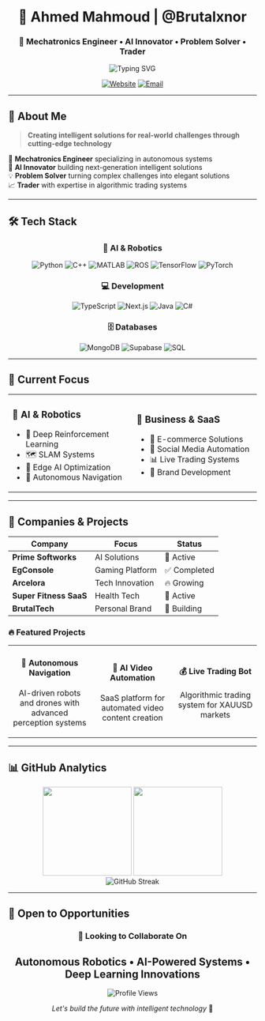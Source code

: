 <div align="center">
  
# 👋 Ahmed Mahmoud | @Brutalxnor
### 🤖 Mechatronics Engineer • AI Innovator • Problem Solver • Trader

<img src="https://readme-typing-svg.herokuapp.com?font=Fira+Code&pause=1000&color=00D9FF&center=true&vCenter=true&width=435&lines=Mechatronics+%26+AI+Engineer;Autonomous+Robotics+Expert;Full-Stack+Developer;SaaS+Entrepreneur" alt="Typing SVG" />

[![Website](https://img.shields.io/badge/-Website-FF6B6B?style=for-the-badge&logo=safari&logoColor=white)](https://primesoftworks.com)
[![Email](https://img.shields.io/badge/-Email-D14836?style=for-the-badge&logo=gmail&logoColor=white)](mailto:ahmedmahmoud.au5@gmail.com)

</div>

---

## 🎯 About Me

> **Creating intelligent solutions for real-world challenges through cutting-edge technology**

🔬 **Mechatronics Engineer** specializing in autonomous systems  
🤖 **AI Innovator** building next-generation intelligent solutions  
💡 **Problem Solver** turning complex challenges into elegant solutions  
📈 **Trader** with expertise in algorithmic trading systems  

---

## 🛠️ Tech Stack

<div align="center">

### 🤖 AI & Robotics
![Python](https://img.shields.io/badge/Python-3776AB?style=for-the-badge&logo=python&logoColor=white)
![C++](https://img.shields.io/badge/C++-00599C?style=for-the-badge&logo=cplusplus&logoColor=white)
![MATLAB](https://img.shields.io/badge/MATLAB-FF6600?style=for-the-badge&logo=matlab&logoColor=white)
![ROS](https://img.shields.io/badge/ROS-22314E?style=for-the-badge&logo=ros&logoColor=white)
![TensorFlow](https://img.shields.io/badge/TensorFlow-FF6F00?style=for-the-badge&logo=tensorflow&logoColor=white)
![PyTorch](https://img.shields.io/badge/PyTorch-EE4C2C?style=for-the-badge&logo=pytorch&logoColor=white)

### 💻 Development
![TypeScript](https://img.shields.io/badge/TypeScript-007ACC?style=for-the-badge&logo=typescript&logoColor=white)
![Next.js](https://img.shields.io/badge/Next.js-000000?style=for-the-badge&logo=nextdotjs&logoColor=white)
![Java](https://img.shields.io/badge/Java-ED8B00?style=for-the-badge&logo=java&logoColor=white)
![C#](https://img.shields.io/badge/C%23-239120?style=for-the-badge&logo=csharp&logoColor=white)

### 🗄️ Databases
![MongoDB](https://img.shields.io/badge/MongoDB-4EA94B?style=for-the-badge&logo=mongodb&logoColor=white)
![Supabase](https://img.shields.io/badge/Supabase-181818?style=for-the-badge&logo=supabase&logoColor=white)
![SQL](https://img.shields.io/badge/SQL-4479A1?style=for-the-badge&logo=mysql&logoColor=white)

</div>

---

## 🚀 Current Focus

<table>
<tr>
<td width="50%">

### 🎯 **AI & Robotics**
- 🧠 Deep Reinforcement Learning
- 🗺️ SLAM Systems
- 🔧 Edge AI Optimization
- 🤖 Autonomous Navigation

</td>
<td width="50%">

### 💼 **Business & SaaS**
- 🛒 E-commerce Solutions
- 📱 Social Media Automation
- 📊 Live Trading Systems
- 🎨 Brand Development

</td>
</tr>
</table>

---

## 🏢 Companies & Projects

<div align="center">

| Company | Focus | Status |
|---------|-------|--------|
| **Prime Softworks** | AI Solutions | 🚀 Active |
| **EgConsole** | Gaming Platform | ✅ Completed |
| **Arcelora** | Tech Innovation | 🔥 Growing |
| **Super Fitness SaaS** | Health Tech | 💪 Active |
| **BrutalTech** | Personal Brand | 🎯 Building |

</div>

### 🔥 Featured Projects

<div align="center">
<table>
<tr>
<td align="center" width="33%">
<h4>🤖 Autonomous Navigation</h4>
<p>AI-driven robots and drones with advanced perception systems</p>
</td>
<td align="center" width="33%">
<h4>🎥 AI Video Automation</h4>
<p>SaaS platform for automated video content creation</p>
</td>
<td align="center" width="33%">
<h4>💰 Live Trading Bot</h4>
<p>Algorithmic trading system for XAUUSD markets</p>
</td>
</tr>
</table>
</div>

---

## 📊 GitHub Analytics

<div align="center">
<img height="180em" src="https://github-readme-stats.vercel.app/api?username=Brutalxnor&show_icons=true&theme=radical&include_all_commits=true&count_private=true"/>
<img height="180em" src="https://github-readme-stats.vercel.app/api/top-langs/?username=Brutalxnor&layout=compact&langs_count=7&theme=radical"/>
</div>

<div align="center">
<img src="https://github-readme-streak-stats.herokuapp.com/?user=Brutalxnor&theme=radical" alt="GitHub Streak" />
</div>

---

## 🎯 Open to Opportunities

<div align="center">

### 🤝 **Looking to Collaborate On**
**Autonomous Robotics** • **AI-Powered Systems** • **Deep Learning Innovations**
---

<img src="https://komarev.com/ghpvc/?username=Brutalxnor&color=blueviolet&style=for-the-badge" alt="Profile Views" />

*Let's build the future with intelligent technology* 🚀

</div>
